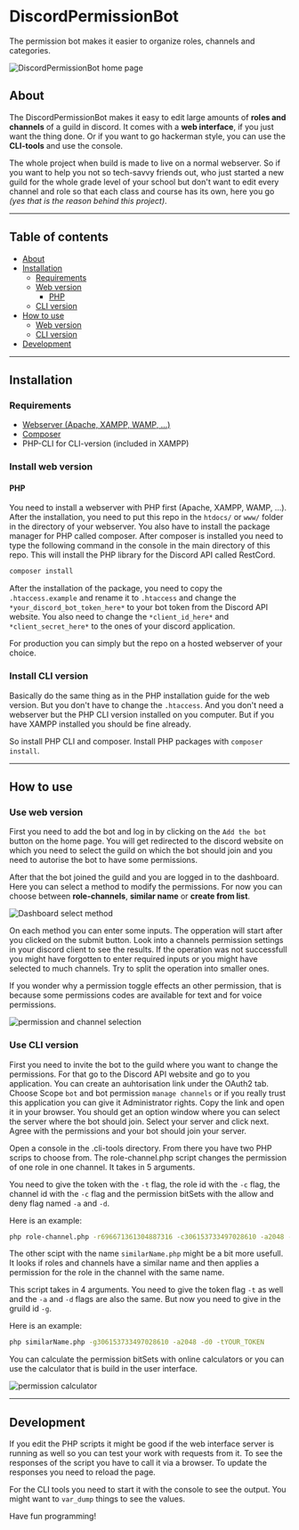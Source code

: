 # DiscordPermissionBot

The permission bot makes it easier to organize roles, channels and categories.

![DiscordPermissionBot home page](./docs/home.png)

## About

The DiscordPermissionBot makes it easy to edit large amounts of **roles and channels** of a guild in discord. It comes with a **web interface**, if you just want the thing done. Or if you want to go hackerman style, you can use the **CLI-tools** and use the console.

The whole project when build is made to live on a normal webserver. So if you want to help you not so tech-savvy friends out, who just started a new guild for the whole grade level of your school but don't want to edit every channel and role so that each class and course has its own, here you go *(yes that is the reason behind this project)*.

---

## Table of contents

* [About](#about)
* [Installation](#installation)
  * [Requirements](#requirements)
  * [Web version](#install-web-version)
    * [PHP](#php)
  * [CLI version](#install-cli-version)
* [How to use](#how-to-use)
  * [Web version](#use-web-version)
  * [CLI version](#use-cli-version)
* [Development](#development)

---

## Installation

### Requirements

* [Webserver (Apache, XAMPP, WAMP, ...)](https://www.apachefriends.org/de/index.html)
* [Composer](https://getcomposer.org/)
* PHP-CLI for CLI-version (included in XAMPP)

### Install web version

#### PHP

You need to install a webserver with PHP first (Apache, XAMPP, WAMP, ...). After the installation, you need to put this repo in the `htdocs/` or `www/` folder in the directory of your webserver. You also have to install the package manager for PHP called composer. After composer is installed you need to type the following command in the console in the main directory of this repo. This will install the PHP library for the Discord API called RestCord.

```sh
composer install
```

After the installation of the package, you need to copy the `.htaccess.example` and rename it to `.htaccess` and change the `*your_discord_bot_token_here*` to your bot token from the Discord API website. You also need to change the `*client_id_here*` and `*client_secret_here*` to the ones of your discord application.

For production you can simply but the repo on a hosted webserver of your choice.

### Install CLI version

Basically do the same thing as in the PHP installation guide for the web version. But you don't have to change the `.htaccess`. And you don't need a webserver but the PHP CLI version installed on you computer. But if you have XAMPP installed you should be fine already.

So install PHP CLI and composer. Install PHP packages with `composer install`.

---

## How to use

### Use web version

First you need to add the bot and log in by clicking on the `Add the bot` button on the home page. You will get redirected to the discord website on which you need to select the guild on which the bot should join and you need to autorise the bot to have some permissions.

After that the bot joined the guild and you are logged in to the dashboard. Here you can select a method to modify the permissions. For now you can choose between **role-channels**, **similar name** or **create from list**.

![Dashboard select method](./docs/dashboard.png)

On each method you can enter some inputs. The opperation will start after you clicked on the submit button. Look into a channels permission settings in your discord client to see the results. If the operation was not successfull you might have forgotten to enter required inputs or you might have selected to much channels. Try to split the operation into smaller ones.

If you wonder why a permission toggle effects an other permission, that is because some permissions codes are available for text and for voice permissions.

![permission and channel selection](./docs/role-channels.png)

### Use CLI version

First you need to invite the bot to the guild where you want to change the permissions. For that go to the Discord API website and go to you application. You can create an auhtorisation link under the OAuth2 tab. Choose Scope `bot` and bot permission `manage channels` or if you really trust this application you can give it Administrator rights. Copy the link and open it in your browser. You should get an option window where you can select the server where the bot should join. Select your server and click next. Agree with the permissions and your bot should join your server.

Open a console in the .cli-tools directory. From there you have two PHP scrips to choose from. The role-channel.php script changes the permission of one role in one channel. It takes in 5 arguments.

You need to give the token with the `-t` flag, the role id with the `-c` flag, the channel id with the `-c` flag and the permission bitSets with the allow and deny flag named `-a` and `-d`.

Here is an example:

```sh
php role-channel.php -r696671361304887316 -c306153733497028610 -a2048 -d0 -tYOUR_TOKEN
```

The other scipt with the name `similarName.php` might be a bit more usefull. It looks if roles and channels have a similar name and then applies a permission for the role in the channel with the same name.

This script takes in 4 arguments. You need to give the token flag `-t` as well and the `-a` and `-d` flags are also the same. But now you need to give in the gruild id `-g`.

Here is an example:

```sh
php similarName.php -g306153733497028610 -a2048 -d0 -tYOUR_TOKEN
```

You can calculate the permission bitSets with online calculators or you can use the calculator that is build in the user interface. 

![permission calculator](./docs/similar-name.png)

---

## Development

If you edit the PHP scripts it might be good if the web interface server is running as well so you can test your work with requests from it. To see the responses of the script you have to call it via a browser. To update the responses you need to reload the page.

For the CLI tools you need to start it with the console to see the output. You might want to `var_dump` things to see the values.

Have fun programming!

